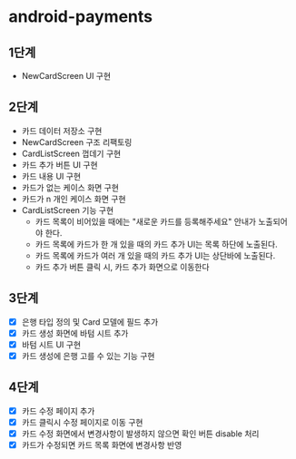# android-payments

## 1단계
- NewCardScreen UI 구현

## 2단계
- 카드 데이터 저장소 구현
- NewCardScreen 구조 리팩토링
- CardListScreen 껍데기 구현
- 카드 추가 버튼 UI 구현
- 카드 내용 UI 구현
- 카드가 없는 케이스 화면 구현
- 카드가 n 개인 케이스 화면 구현
- CardListScreen 기능 구현
  - 카드 목록이 비어있을 때에는 "새로운 카드를 등록해주세요" 안내가 노출되어야 한다.
  - 카드 목록에 카드가 한 개 있을 때의 카드 추가 UI는 목록 하단에 노출된다.
  - 카드 목록에 카드가 여러 개 있을 때의 카드 추가 UI는 상단바에 노출된다.
  - 카드 추가 버튼 클릭 시, 카드 추가 화면으로 이동한다

## 3단계
- [x] 은행 타입 정의 및 Card 모델에 필드 추가
- [x] 카드 생성 화면에 바텀 시트 추가
- [x] 바텀 시트 UI 구현
- [x] 카드 생성에 은행 고를 수 있는 기능 구현

## 4단계
- [x] 카드 수정 페이지 추가
- [x] 카드 클릭시 수정 페이지로 이동 구현
- [x] 카드 수정 화면에서 변경사항이 발생하지 않으면 확인 버튼 disable 처리
- [x] 카드가 수정되면 카드 목록 화면에 변경사항 반영